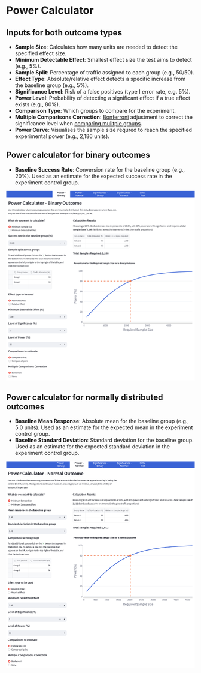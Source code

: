 # Power Calculator

## Inputs for both outcome types

-   **Sample Size**: Calculates how many units are needed to detect the specified effect size.
-   **Minimum Detectable Effect**: Smallest effect size the test aims to detect (e.g., 5%).
-   **Sample Split**: Percentage of traffic assigned to each group (e.g., 50/50).
-   **Effect Type**: Absolute/relative effect detects a specific increase from the baseline group (e.g., 5%).
-   **Significance Level**: Risk of a false positives (type I error rate, e.g. 5%).
-   **Power Level**: Probability of detecting a significant effect if a true effect exists (e.g., 80%).
-   **Comparison Type**: Which groups to compare for the experiment.
-   **Multiple Comparisons Correction**: [Bonferroni](https://en.wikipedia.org/wiki/Bonferroni_correction) adjustment to correct the significance level when [comparing mulitple groups](https://en.wikipedia.org/wiki/Multiple_comparisons_problem).
-   **Power Curve**: Visualises the sample size requred to reach the specified experimental power (e.g., 2,186 units).

## Power calculator for binary outcomes

-   **Baseline Success Rate**: Conversion rate for the baseline group (e.g., 20%). Used as an estimate for the expected success rate in the experiment control group.

<img src="./power_binary.png" alt="example image for the binary power calculator usage"/>

## Power calculator for normally distributed outcomes

-   **Baseline Mean Response**: Absolute mean for the baseline group (e.g., 5.0 units). Used as an estimate for the expected mean in the experiment control group.
-   **Baseline Standard Deviation**: Standard deviation for the baseline group. Used as an estimate for the expected standard deviation in the experiment control group.

<img src="./power_normal.png" alt="example image for the normal power calculator usage"/>
